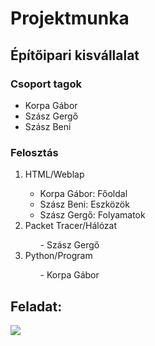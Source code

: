 # Projektmunka
## Építőipari kisvállalat

### Csoport tagok
<ul>
  <li>Korpa Gábor</li>
  <li>Szász Gergő</li>
  <li>Szász Beni</li>
</ul>

### Felosztás
<ol>
  <li>HTML/Weblap</li>
   <ul>
      <li> Korpa Gábor: Főoldal </li>
      <li> Szász Beni: Eszközök </li>
      <li> Szász Gergő: Folyamatok </li>
  </ul>
  <li>Packet Tracer/Hálózat</li>
  <ul>
      - Szász Gergő
  </ul>
  <li>Python/Program</li>
   <ul>
      - Korpa Gábor
  </ul>
</ol>



## Feladat:
<img src="https://media.discordapp.net/attachments/755709925325275197/961150200569806848/IMG_20220406_082534.jpg?width=840&height=630">
